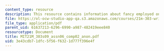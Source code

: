 ```yaml
---
content_type: resource
description: This resource contains information about fancy employed on divine subjects.
file: https://ol-ocw-studio-app-qa.s3.amazonaws.com/courses/21m-303-writing-in-tonal-forms-i-spring-2009/3e43cdb71dfc5f56f6321d777f396e4f_MIT21M_303s09_assn06_comp02_anon.pdf
file_type: application/pdf
parent_uid: 61637213-6296-6990-a987-482419eee840
resourcetype: Document
title: MIT21M_303s09_assn06_comp02_anon.pdf
uid: 3e43cdb7-1dfc-5f56-f632-1d777f396e4f
---
```

